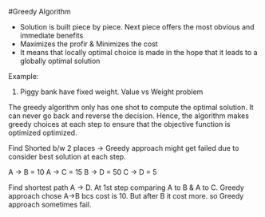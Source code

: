 #Greedy Algorithm

* Solution is built piece by piece. Next piece offers the most obvious and immediate benefits
* Maximizes the profir & Minimizes the cost
* It means that locally optimal choice is made in the hope that it leads to a globally optimal solution

Example:
  1. Piggy bank have fixed weight. Value vs Weight problem

The greedy algorithm only has one shot to compute the optimal solution. It can never go back and reverse the decision. Hence, the algorithm makes greedy choices at each step to ensure that the objective function is optimized
optimized.

Find Shorted b/w 2 places -> Greedy approach might get failed due to consider best solution at each step.

A -> B = 10
A -> C = 15
B -> D = 50
C -> D = 5

Find shortest path A -> D. At 1st step comparing A to B & A to C. Greedy approach chose A->B bcs cost is 10. But after B it cost more. so Greedy approach sometimes fail.









